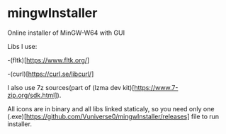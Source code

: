 # mingwInstaller
Online installer of MinGW-W64 with GUI


Libs I use:

  -(fltk)[https://www.fltk.org/]
  
  -(curl)[https://curl.se/libcurl/]
  
I also use 7z sources(part of (lzma dev kit)[https://www.7-zip.org/sdk.html]).

All icons are in binary and all libs linked staticaly, so you need only one (.exe)[https://github.com/Vuniverse0/mingwInstaller/releases] file to run installer.
